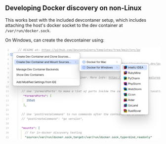 ## Developing Docker discovery on non-Linux

This works best with the included devcontaner setup, which includes attaching the host's docker socket to the dev container at `/var/run/docker.sock`.

On Windows, can create the devcontainer using:

![image.png](docs/create-dev-container.png)

